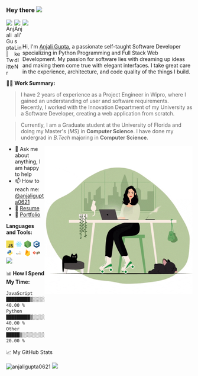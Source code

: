
### Hey there <img src="https://media.giphy.com/media/hvRJCLFzcasrR4ia7z/giphy.gif" width="25px">

<a href="https://twitter.com/AnjaliGupta2106">
  <img align="left" alt="Anjali Gupta | Twitter" width="22px" src="https://raw.githubusercontent.com/peterthehan/peterthehan/master/assets/twitter.svg" />
</a>
<a href="https://www.linkedin.com/in/anjaligupta0621/">
  <img align="left" alt="Anjali's LinkedIN" width="22px" src="https://raw.githubusercontent.com/peterthehan/peterthehan/master/assets/linkedin.svg" />
</a>

![](https://visitor-badge.glitch.me/badge?page_id=anjaligupta0621.anjaligupta0621)

<br />

Hi, I'm [Anjali Gupta](https://www.linkedin.com/in/anjaligupta0621), a passionate self-taught Software Developer specializing in Python Programming and Full Stack Web Development. My passion for software lies with dreaming up ideas and making them come true with elegant interfaces. I take great care in the experience, architecture, and code quality of the things I build.

👨‍💻 **Work Summary:**  
>I have 2 years of experience as a Project Engineer in Wipro, where I gained an understanding of user and software requirements. Recently, I worked with the Innovation Department of my University as a Software Developer, creating a web application from scratch.

> Currently, I am a Graduate student at the University of Florida and doing my Master's (*MS*) in **Computer Science**. I have done my undergrad in *B.Tech* majoring in **Computer Science**.

  <img align="right" alt="GIF" src="https://github.com/anjaligupta0621/anjaligupta0621/blob/main/giphy_coder.gif?raw=true" width="400" height="400" />
  
- 💬 Ask me about anything, I am happy to help
- 📫 How to reach me: [@anjaligupta0621](mailto:anjaligupta0621@gmail.com)
- 📝 [Resume](https://drive.google.com/file/d/1_fbqzvqPz6uGYVxeeHy2vDYA-1D3WE5K/view?usp=sharing)
- 📜 [Portfolio](https://anjaligupta0621.github.io/Portfolio/)

**Languages and Tools:**  


<code><img height="20" src="https://raw.githubusercontent.com/github/explore/80688e429a7d4ef2fca1e82350fe8e3517d3494d/topics/javascript/javascript.png"></code>
<code><img height="20" src="https://raw.githubusercontent.com/github/explore/80688e429a7d4ef2fca1e82350fe8e3517d3494d/topics/react/react.png"></code>
<code><img height="20" src="https://raw.githubusercontent.com/github/explore/80688e429a7d4ef2fca1e82350fe8e3517d3494d/topics/nodejs/nodejs.png"></code>
<code><img height="20" src="https://raw.githubusercontent.com/github/explore/80688e429a7d4ef2fca1e82350fe8e3517d3494d/topics/cpp/cpp.png"></code>
<code><img height="20" src="https://raw.githubusercontent.com/github/explore/80688e429a7d4ef2fca1e82350fe8e3517d3494d/topics/python/python.png"></code>
<code><img height="20" src="https://raw.githubusercontent.com/github/explore/80688e429a7d4ef2fca1e82350fe8e3517d3494d/topics/mysql/mysql.png"></code>
<code><img height="20" src="https://raw.githubusercontent.com/github/explore/80688e429a7d4ef2fca1e82350fe8e3517d3494d/topics/firebase/firebase.png"></code>
<code><img height="20" src="https://raw.githubusercontent.com/github/explore/80688e429a7d4ef2fca1e82350fe8e3517d3494d/topics/git/git.png"></code>
<code><img height="20" src="https://res.cloudinary.com/django/image/upload/v1615871013/Mongo_dwaxyp.png"></code>

📊 **How I Spend My Time:**
<!--START_SECTION:waka-->
```text
JavaScript  █████████▒░░░░░░░░░░░░░░   40.00 % 
Python      █████████▒░░░░░░░░░░░░░░   40.00 % 
Other       █████▒░░░░░░░░░░░░░░░░░   20.00 % 
```
<!--END_SECTION:waka-->

📈 My GitHub Stats

<p>
  <img src="https://github-readme-stats.vercel.app/api?username=anjaligupta0621&show_icons=true&theme=gotham" alt="anjaligupta0621" />
  <img height="180em" src="https://github-readme-stats.vercel.app/api/top-langs/?username=anjaligupta0621&show_icons=true&theme=gotham&langs_count=8&layout=compact"/>
</p>
